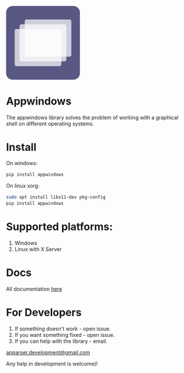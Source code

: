 <img src="https://raw.githubusercontent.com/lexter0705/appwindows/refs/heads/master/appwindows.svg" alt="" width="40%" >

# Appwindows
The appwindows library solves the problem of working with a graphical shell on different operating systems.
# Install
On windows:
```bash
pip install appwindows
```
On linux xorg:
```bash
sudo apt install libx11-dev pkg-config
pip install appwindows
```
# Supported platforms:
1) Windows
2) Linux with X Server
# Docs
All documentation <a href="#">here</a>
# For Developers
1) If something doesn't work - open issue.
2) If you want something fixed - open issue.
3) If you can help with the library - email.

apparser.development@gmail.com

Any help in development is welcome)!
